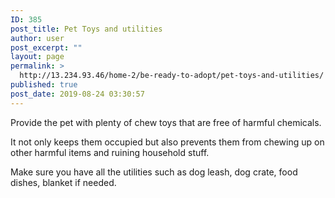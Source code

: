 ```yaml
---
ID: 385
post_title: Pet Toys and utilities
author: user
post_excerpt: ""
layout: page
permalink: >
  http://13.234.93.46/home-2/be-ready-to-adopt/pet-toys-and-utilities/
published: true
post_date: 2019-08-24 03:30:57
---
```

<p>Provide the pet with plenty of chew toys that are free of harmful chemicals.</p><p>It not only keeps them occupied but also prevents them from chewing up on other harmful items and ruining household stuff.</p><p>Make sure you have all the utilities such as dog leash, dog crate, food dishes, blanket if needed.</p>